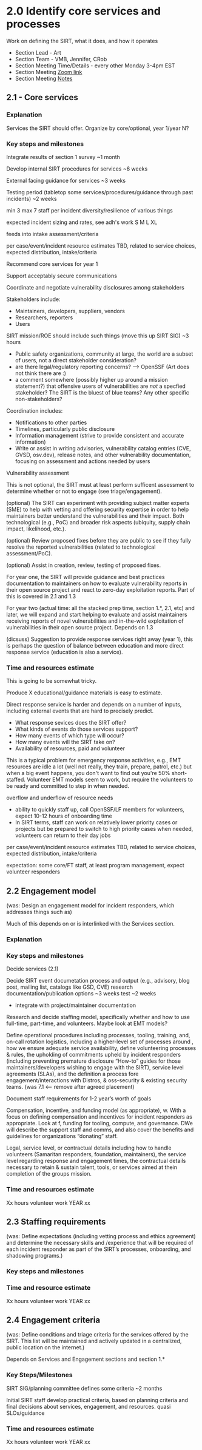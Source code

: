 # 2.0 Identify core services and processes

Work on defining the SIRT, what it does, and how it operates

- Section Lead - Art
- Section Team - VMB, Jennifer, CRob
- Section Meeting Time/Details - every other Monday 3-4pm EST 
- Section Meeting [Zoom link](https://zoom.us/j/94519747974)
- Section Meeting [Notes](https://docs.google.com/document/d/1cnGok8fLHE9vmpzx7lgBfD5pQ4DX60vrOPbSjVb-uxY/edit#)

## 2.1 - Core services
### Explanation
Services the SIRT should offer. Organize by core/optional, year 1/year N?

### Key steps and milestones

Integrate results of section 1 survey ~1 month

Develop internal SIRT procedures for services ~6 weeks

External facing guidance for services ~3 weeks

Testing period (tabletop some services/procedures/guidance through past incidents) ~2 weeks

min 3 max 7 staff per incident
  diversity/resilience of various things

expected incident sizing and rates, see adh's work
S M L XL

feeds into intake assessment/criteria

per case/event/incident resource estimates TBD, related to service choices, expected distribution, intake/criteria

Recommend core services for year 1

Support acceptably secure communications

Coordinate and negotiate vulnerability disclosures among stakeholders

Stakeholders include:

* Maintainers, developers, suppliers, vendors
* Researchers, reporters
* Users

SIRT mission/ROE should include such things (move this up SIRT SIG) ~3 hours

  * Public safety organizations, community at large, the world are a subset of users, not a direct stakeholder consideration?
  * are there legal/regulatory reporting concerns? --> OpenSSF (Art does not think there are :)
  * a comment somewhere (possibly higher up around a mission statement?) that offensive users of vulnerabilities are *not* a specfied stakeholder? The SIRT is the bluest of blue teams? Any other specific non-stakeholders?

Coordination includes:

* Notifications to other parties
* Timelines, particularly public disclosure
* Information management (strive to provide consistent and accurate information)
 * Write or assist in writing advisories, vulnerability catalog entries (CVE, GVSD, osv.dev), release notes, and other vulnerability documentation, focusing on assessment and actions needed by users

Vulnerability assessment

This is not optional, the SIRT must at least perform sufficent assessment to determine whether or not to engage (see triage/engagement).

(optional) The SIRT can experiment with providing subject matter experts (SME) to help with vetting and offering security expertise in order to help maintainers better understand the vulnerabilities and their impact. Both technological (e.g., PoC) and broader risk aspects (ubiquity, supply chain impact, likelihood, etc.).

(optional) Review proposed fixes before they are public to see if they fully resolve the reported vulnerabilities (related to technological assessment/PoC).

(optional) Assist in creation, review, testing of proposed fixes.
 
For year one, the SIRT will provide guidance and best practices documentation to maintainers on how to evaluate vulnerability reports in their open source project and react to zero-day exploitation reports.  Part of this is covered in 2.1 and 1.3

For year two (actual time: all the stacked prep time, section 1.*, 2.1, etc) and later, we will expand and start helping to evaluate and assist maintainers receiving reports of novel vulnerabilities and in-the-wild exploitation of vulnerabilities in their open source project. Depends on 1.3

(dicsuss) Suggestion to provide response services right away (year 1), this is perhaps the question of balance between education and more direct response service (education is also a service).

### Time and resources estimate
This is going to be somewhat tricky.

Produce X educational/guidance materials is easy to estimate.

Direct response service is harder and depends on a number of inputs, including external events that are hard to precisely predict.

* What response sevices does the SIRT offer?
* What kinds of events do those services support?
* How many events of which type will occur?
* How many events will the SIRT take on?
* Availability of resources, paid and volunteer

This is a typical problem for emergency response activities, e.g., EMT resources are idle a lot (well not really, they train, prepare, patrol, etc.) but when a big event happens, you don't want to find out you're 50% short-staffed. Volunteer EMT models seem to work, but require the volunteers to be ready and committed to step in when needed.

overflow and underflow of resource needs

* ability to quickly staff up, call OpenSSF/LF members for volunteers, expect 10-12 hours of onboarding time
* In SIRT terms, staff can work on relatively lower priority cases or projects but be prepared to switch to high priority cases when needed, volunteers can return to their day jobs

per case/event/incident resource estimates TBD, related to service choices, expected distribution, intake/criteria

expectation: some core/FT staff, at least program management, expect volunteer responders


## 2.2 Engagement model
(was: Design an engagement model for incident responders, which addresses things such as)

Much of this depends on or is interlinked with the Services section.

### Explanation

### Key steps and milestones



Decide services (2.1)

Decide SIRT event documetation process and output (e.g., advisory, blog post, mailing list, catalogs like GSD, CVE)
research documentation/publication options ~3 weeks
test ~2 weeks

* integrate with project/maintainer documentation

Research and decide staffing model, specifically whether and how to use full-time, part-time, and volunteers.  Maybe look at EMT models?

Define operational procedures including processes, tooling, training, and, 
on-call rotation logistics, including a higher-level set of processes around , how we ensure adequate service availability, define volunteering processes & rules, the upholding of commitments upheld by incident responders (including preventing premature disclosure “How-to” guides for those maintainers/developers wishing to engage with the SIRT), service level agreements (SLAs), and the definition a process fore engagement/interactions with Distros, & oss-security & existing security teams. (was 7.1 <-- remove after agreed placement)

Document staff requirements for 1-2 year’s worth of goals

Compensation, incentive, and funding model (as appropriate), w. With a focus on defining compensation and incentives for incident responders as appropriate. Look at f, funding for tooling, compute, and governance. DWe will describe the support staff and comms, and also cover the benefits and guidelines for organizations “donating” staff.

Legal, service level, or contractual details including how to handle volunteers (Samaritan responders, foundation, maintainers), the service level regarding response and engagement times, the contractual details necessary to retain & sustain talent, tools, or services aimed at thein completion of the groups mission. 

### Time and resources estimate
Xx hours volunteer work YEAR xx

## 2.3 Staffing requirements

(was: Define expectations (including vetting process and ethics agreement) and determine the necessary skills and /experience that will be required of each incident responder as part of the SIRT’s processes, onboarding, and shadowing programs.)

### Key steps and milestones

### Time and resource estimate
Xx hours volunteer work YEAR xx

## 2.4 Engagement criteria
(was: Define conditions and triage criteria for the services offered by the SIRT. This list will be maintained and actively updated in a centralized, public location on the internet.)

Depends on Services and Engagement sections and section 1.*

### Key Steps/Milestones

SIRT SIG/planning committee defines some criteria ~2 months

Initial SIRT staff develop practical criteria, based on planning criteria and final decisions about services, engagement, and resources.
quasi SLOs/guidance

### Time and resources estimate
Xx hours volunteer work YEAR xx
